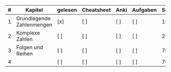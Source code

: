 | #  | Kapitel                    | gelesen | Cheatsheet | Anki | Aufgaben | Seiten |
|----|----------------------------|---------|------------|------|----------|--------|
| 1  | Grundlegende Zahlenmengen  | [x]     | [ ]        | [ ]  | [ ]      | 19     |
| 2  | Komplexe Zahlen            | [ ]     | [ ]        | [ ]  | [ ]      | 29     |
| 3  | Folgen und Reihen          | [ ]     | [ ]        | [ ]  | [ ]      | 70     |
| 4  |                            | [ ]     | [ ]        | [ ]  | [ ]      | 70     |